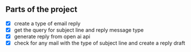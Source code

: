 ## Parts of the project

- [x] create a type of email reply
- [x] get the query for subject line and reply message type
- [x] generate reply from open ai api
- [x] check for any mail with the type of subject line and create a reply draft
